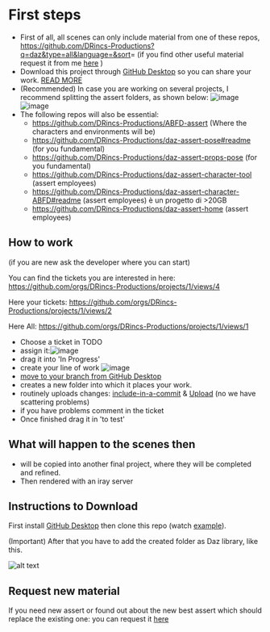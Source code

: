 # First steps

* First of all, all scenes can only include material from one of these repos, <https://github.com/DRincs-Productions?q=daz&type=all&language=&sort>= (if you find other useful material request it from me [here](#request-new-material) )
* Download this project through [GitHub Desktop](https://desktop.github.com/) so you can share your work. [READ MORE](#Instructions-to-Download)
* (Recommended) In case you are working on several projects, I recommend splitting the assert folders, as shown below:
 ![image](https://user-images.githubusercontent.com/67595890/187970556-73c7c9a1-7def-4efe-ab4e-24f6a12e0f1e.png)
 ![image](https://user-images.githubusercontent.com/67595890/187970581-617e4ec2-16f1-4527-9665-c03f395c2b9b.png)
* The following repos will also be essential:
  * <https://github.com/DRincs-Productions/ABFD-assert> (Where the characters and environments will be)
  * <https://github.com/DRincs-Productions/daz-assert-pose#readme> (for you fundamental)
  * <https://github.com/DRincs-Productions/daz-assert-props-pose> (for you fundamental)
  * <https://github.com/DRincs-Productions/daz-assert-character-tool> (assert employees)
  * <https://github.com/DRincs-Productions/daz-assert-character-ABFD#readme>  (assert employees) è un progetto di >20GB
  * <https://github.com/DRincs-Productions/daz-assert-home>  (assert employees)
  
## How to work

(if you are new ask the developer where you can start)

You can find the tickets you are interested in here:
<https://github.com/orgs/DRincs-Productions/projects/1/views/4>

Here your tickets:
<https://github.com/orgs/DRincs-Productions/projects/1/views/2>

Here All:
<https://github.com/orgs/DRincs-Productions/projects/1/views/1>

* Choose a ticket in TODO
* assign it:![image](https://user-images.githubusercontent.com/67595890/187976846-b96bd4fe-2776-40ac-81b4-ceb79805a2ce.png)
* drag it into 'In Progress'
* create your line of work ![image](https://user-images.githubusercontent.com/67595890/187976886-f5693b2c-53c0-439c-af06-a772a3a9faf0.png)
* [move to your branch from GitHub Desktop](https://docs.github.com/en/desktop/contributing-and-collaborating-using-github-desktop/making-changes-in-a-branch/committing-and-reviewing-changes-to-your-project#choosing-a-branch-and-making-changes)
* creates a new folder into which it places your work.
* routinely uploads changes:  [include-in-a-commit](https://docs.github.com/en/desktop/contributing-and-collaborating-using-github-desktop/making-changes-in-a-branch/committing-and-reviewing-changes-to-your-project#selecting-changes-to-include-in-a-commit) & [Upload](https://docs.github.com/en/desktop/contributing-and-collaborating-using-github-desktop/making-changes-in-a-branch/committing-and-reviewing-changes-to-your-project#write-a-commit-message-and-push-your-changes) (no we have scattering problems)
* if you have problems comment in the ticket
* Once finished drag it in 'to test'

## What will happen to the scenes then

* will be copied into another final project, where they will be completed and refined.
* Then rendered with an iray server
  
## Instructions to Download

First install [GitHub Desktop](https://desktop.github.com/) then clone this repo (watch [example](https://docs.github.com/en/desktop/contributing-and-collaborating-using-github-desktop/adding-and-cloning-repositories/cloning-a-repository-from-github-to-github-desktop)).

(Important) After that you have to add the created folder as Daz library, like this.

![alt text](https://github.com/DonRP/BBS-3D/blob/master/images/2021-06-052.webp "Daz")

## Request new material

If you need new assert or found out about the new best assert which should replace the existing one: you can request it [here](https://github.com/DonRP/ABFD-assert-posing/issues/new/choose)
